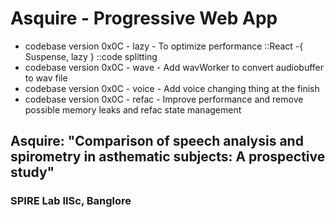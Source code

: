 # Asquire - Progressive Web App

-   codebase version 0x0C - lazy - To optimize performance ::React -{ Suspense, lazy } ::code splitting
-   codebase version 0x0C - wave - Add wavWorker to convert audiobuffer to wav file
-   codebase version 0x0C - voice - Add voice changing thing at the finish
-   codebase version 0x0C - refac - Improve performance and remove possible memory leaks and refac state management

## Asquire: "Comparison of speech analysis and spirometry in asthematic subjects: A prospective study"

### SPIRE Lab IISc, Banglore
